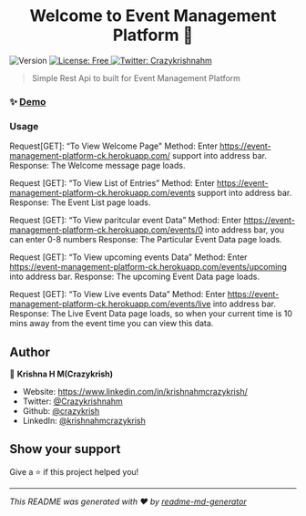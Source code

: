 <h1 align="center">Welcome to Event Management Platform 👋</h1>
<p>
  <img alt="Version" src="https://img.shields.io/badge/version-1.0-blue.svg?cacheSeconds=2592000" />
  <a href="#" target="_blank">
    <img alt="License: Free" src="https://img.shields.io/badge/License-Free-yellow.svg" />
  </a>
  <a href="https://twitter.com/Crazykrishnahm" target="_blank">
    <img alt="Twitter: Crazykrishnahm" src="https://img.shields.io/twitter/follow/Crazykrishnahm.svg?style=social" />
  </a>
</p>

> Simple Rest Api to built for Event Management Platform

### ✨ [Demo](https://event-management-platform-ck.herokuapp.com/)

### Usage
Request[GET]: “To View Welcome Page"
Method: Enter https://event-management-platform-ck.herokuapp.com/ support into address bar.
Response: The Welcome message page loads.

Request [GET]: “To View List of Entries”
Method: Enter https://event-management-platform-ck.herokuapp.com/events support into address bar.
Response: The Event List page loads.

Request [GET]: “To View paritcular event Data”
Method: Enter https://event-management-platform-ck.herokuapp.com/events/0  into address bar, you can enter 0-8 numbers 
Response: The Particular Event Data page loads.

Request [GET]: “To View upcoming events Data”
Method: Enter https://event-management-platform-ck.herokuapp.com/events/upcoming  into address bar. 
Response: The upcoming Event Data page loads.

Request [GET]: “To View Live events Data”
Method: Enter https://event-management-platform-ck.herokuapp.com/events/live  into address bar. 
Response: The Live Event Data page loads, so when your current time is 10 mins away from the event time you can view this data.


## Author

👤 **Krishna H M(Crazykrish)**

* Website: https://www.linkedin.com/in/krishnahmcrazykrish/
* Twitter: [@Crazykrishnahm](https://twitter.com/Crazykrishnahm)
* Github: [@crazykrish](https://github.com/crazykrish)
* LinkedIn: [@krishnahmcrazykrish](https://linkedin.com/in/krishnahmcrazykrish)

## Show your support

Give a ⭐️ if this project helped you!

***
_This README was generated with ❤️ by [readme-md-generator](https://github.com/kefranabg/readme-md-generator)_
